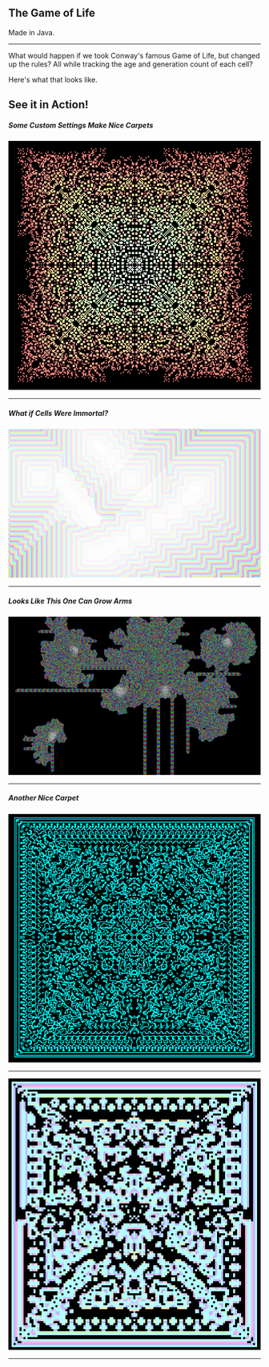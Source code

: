 ## The Game of Life

Made in Java.

---

What would happen if we took Conway's famous Game of Life, but changed up the rules?
All while tracking the age and generation count of each cell?

Here's what that looks like.

## See it in Action!

##### Some Custom Settings Make Nice Carpets

![Alt text](/sample_pics/Featured.png?raw=true "Featured")

---

##### What if Cells Were Immortal?

![Alt text](/sample_pics/Immortal.png?raw=true "Immortal")

---

##### Looks Like This One Can Grow Arms

![Alt text](/sample_pics/Growing.png?raw=true "Growing")

---

##### Another Nice Carpet

![Alt text](/sample_pics/GreenCarpet.png?raw=true "Carpet")

---

![Alt text](/sample_pics/Carpet.png?raw=true "Carpet")

---
